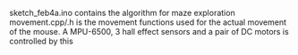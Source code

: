 sketch_feb4a.ino contains the algorithm for maze exploration
movement.cpp/.h is the movement functions used for the actual movement of the mouse. A MPU-6500, 3 hall effect  sensors and a pair of DC motors is controlled by this
